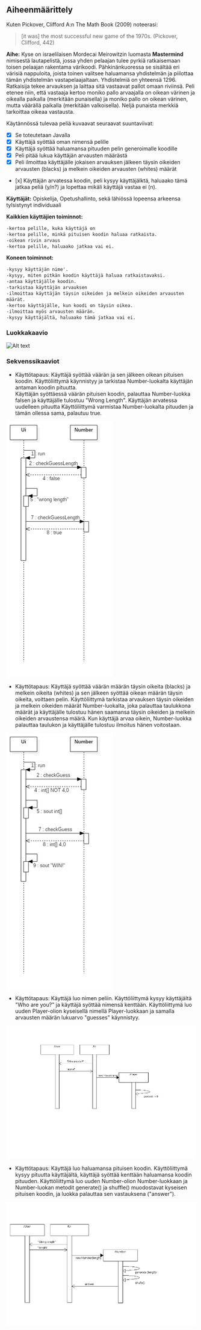## Aiheenmäärittely

Kuten Pickover, Clifford A:n The Math Book (2009) noteerasi: 

> [it was] the most successful new game of the 1970s. (Pickover, Clifford, 442)

**Aihe:** Kyse on israelilaisen Mordecai Meirowitzin luomasta **Mastermind** nimisestä lautapelistä, jossa yhden pelaajan tulee pyrkiä ratkaisemaan toisen pelaajan rakentama värikoodi. Pähkinänkuoressa se sisältää eri värisiä nappuloita, joista toinen valitsee haluamansa yhdistelmän ja piilottaa tämän yhdistelmän vastapelaajaltaan. Yhdistelmiä on yhteensä 1296. Ratkaisija tekee arvauksen ja laittaa sitä vastaavat pallot omaan riviinsä. Peli etenee niin, että vastaaja kertoo moniko pallo arvaajalla on oikean värinen ja oikealla paikalla (merkitään punaisella) ja moniko pallo on oikean värinen, mutta väärällä paikalla (merkitään valkoisella). Neljä punaista merkkiä tarkoittaa oikeaa vastausta.

Käytännössä tulevaa peliä kuvaavat seuraavat suuntaviivat: 

- [x] Se toteutetaan Javalla
- [x] Käyttäjä syöttää oman nimensä pelille
- [x] Käyttäjä syöttää haluamansa pituuden pelin generoimalle koodille
- [x] Peli pitää lukua käyttäjän arvausten määrästä
- [x] Peli ilmoittaa käyttäjälle jokaisen arvauksen jälkeen täysin oikeiden arvausten (blacks) ja melkein oikeiden arvausten (whites) määrät
- [x] Käyttäjän arvatessa koodin, peli kysyy käyttäjälktä, haluaako tämä jatkaa peliä (y/n?) ja lopettaa mikäli käyttäjä vastaa ei (n).   

**Käyttäjät:** Opiskelija, Opetushallinto, sekä lähiössä lopeensa arkeensa tylsistynyt individuaali

**Kaikkien käyttäjien toiminnot:** 

	-kertoa pelille, kuka käyttäjä on
	-kertoa pelille, minkä pituisen koodin haluaa ratkaista. 
	-oikean rivin arvaus
	-kertoa pelille, haluaako jatkaa vai ei.

**Koneen toiminnot:**

	-kysyy käyttäjän nime'.
	-kysyy, miten pitkän koodin käyttäjä haluaa ratkaistavaksi.
	-antaa käyttäjälle koodin.
	-tarkistaa käyttäjän arvauksen 
	-ilmoittaa käyttäjän täysin oikeiden ja melkein oikeiden arvausten määrät.
	-kertoo käyttäjälle, kun koodi on täysin oikea.
	-ilmoittaa myös arvausten määrän.
	-kysyy käyttäjältä, haluaako tämä jatkaa vai ei.





### Luokkakaavio 

![Alt text](https://yuml.me/8de15d82)

### Sekvenssikaaviot

 - Käyttötapaus: Käyttäjä syöttää väärän ja sen jälkeen oikean pituisen koodin.  Käyttöliittymä käynnistyy ja tarkistaa Number-luokalta käyttäjän antaman koodin pituutta.  <br/>
Käyttäjän syöttäessä väärän pituisen koodin, palauttaa Number-luokka falsen ja käyttäjälle tulostuu "Wrong Length". Käyttäjän arvatessa uudelleen pituutta Käyttöliittymä varmistaa Number-luokalta pituuden ja tämän ollessa sama, palautuu true. 

![Alt text](SequenceDiagram667.png)

 - Käyttötapaus: Käyttäjä syöttää väärän määrän täysin oikeita (blacks) ja melkein oikeita (whites) ja sen jälkeen syöttää oikean määrän täysin oikeita, voittaen pelin. Käyttöliittymä tarkistaa arvauksen täysin oikeiden ja melkein oikeiden määrät Number-luokalta, joka palauttaa taulukkona määrät ja käyttäjälle tulostuu hänen saamansa täysin oikeiden ja melkein oikeiden arvaustensa määrä. Kun käyttäjä arvaa oikein, Number-luokka palauttaa taulukon ja käyttäjälle tulostuu ilmoitus hänen voitostaan.

![Alt text](SequenceDiagram668.png)

 - Käyttötapaus: Käyttäjä luo nimen peliin. Käyttöliittymä kysyy käyttäjältä "Who are you?" ja käyttäjä syöttää nimensä kenttään. Käyttöliittymä luo uuden Player-olion kyseisellä nimellä Player-luokkaan ja samalla arvausten määrän lukuarvo "guesses" käynnistyy.

![Alt text](SequenceDiagram669.png)

 - Käyttötapaus: Käyttäjä luo haluamansa pituisen koodin. Käyttöliittymä kysyy pituutta käyttäjältä, käyttäjä syöttää kenttään haluamansa koodin pituuden. Käyttöliittymä luo uuden Number-olion Number-luokkaan ja Number-luokan metodit generate() ja shuffle() muodostavat kyseisen pituisen koodin, ja luokka palauttaa sen vastauksena ("answer").

![Alt text](SequenceDiagram670.png)
